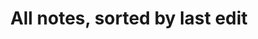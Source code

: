 ---
layout: sort_updated
pages:
- {date_created: '2020-05-13', date_updated: '2020-05-13', page_url: index, title: Notes}
- {date_created: '2020-05-13', date_updated: '2020-05-13', page_url: digital-garden-test-note-2,
  title: Digital Garden Test $Note '2'}
- {date_created: '2020-05-13', date_updated: '2020-05-13', page_url: digital-garden-test-note-1,
  title: Digital Garden Test Note 1}
title: All notes, sorted by last edit

---